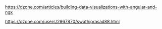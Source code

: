 https://dzone.com/articles/building-data-visualizations-with-angular-and-ngx

https://dzone.com/users/2967870/swathiprasad88.html
